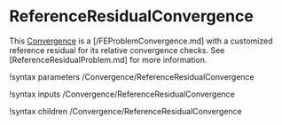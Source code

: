 # ReferenceResidualConvergence

This [Convergence](Convergence/index.md) is a [/FEProblemConvergence.md] with a
customized reference residual for its relative convergence checks. See
[ReferenceResidualProblem.md] for more information.

!syntax parameters /Convergence/ReferenceResidualConvergence

!syntax inputs /Convergence/ReferenceResidualConvergence

!syntax children /Convergence/ReferenceResidualConvergence
